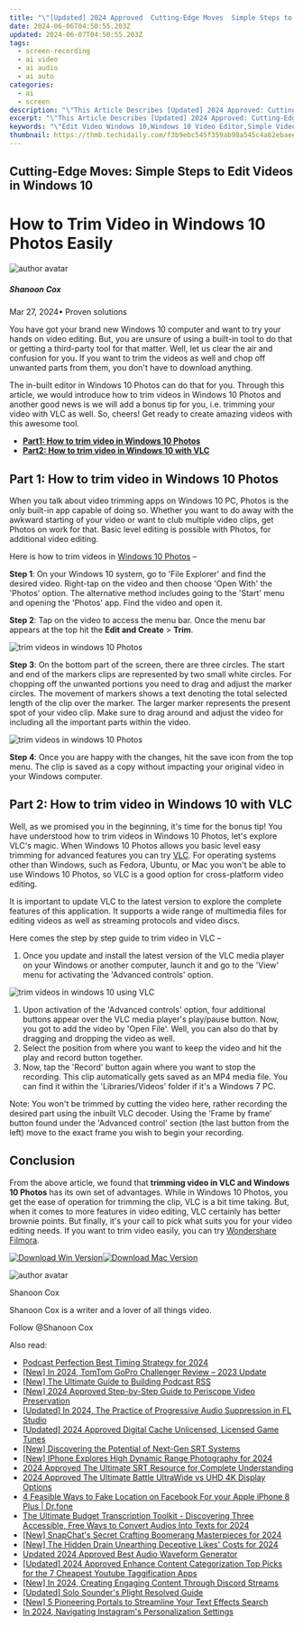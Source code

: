 ```yaml
---
title: "\"[Updated] 2024 Approved  Cutting-Edge Moves  Simple Steps to Edit Videos in Windows 10\""
date: 2024-06-06T04:50:55.203Z
updated: 2024-06-07T04:50:55.203Z
tags: 
  - screen-recording
  - ai video
  - ai audio
  - ai auto
categories: 
  - ai
  - screen
description: "\"This Article Describes [Updated] 2024 Approved: Cutting-Edge Moves: Simple Steps to Edit Videos in Windows 10\""
excerpt: "\"This Article Describes [Updated] 2024 Approved: Cutting-Edge Moves: Simple Steps to Edit Videos in Windows 10\""
keywords: "\"Edit Video Windows 10,Windows 10 Video Editor,Simple Video Editing W10,Quick Windows 10 Edit,Cutting-Edge Windows Tips,Easy Windows Edits Steps,Streamline W10 Video Process\""
thumbnail: https://thmb.techidaily.com/f3b9ebc545f359ab98a545c4a62ebaee9fb8e9ec48b8af506bc5428bdf5f9d0e.jpg
---
```


## Cutting-Edge Moves: Simple Steps to Edit Videos in Windows 10

# How to Trim Video in Windows 10 Photos Easily

![author avatar](https://images.wondershare.com/filmora/article-images/shannon-cox.jpg)

##### Shanoon Cox

 Mar 27, 2024• Proven solutions

You have got your brand new Windows 10 computer and want to try your hands on video editing. But, you are unsure of using a built-in tool to do that or getting a third-party tool for that matter. Well, let us clear the air and confusion for you. If you want to trim the videos as well and chop off unwanted parts from them, you don't have to download anything.

The in-built editor in Windows 10 Photos can do that for you. Through this article, we would introduce how to trim videos in Windows 10 Photos and another good news is we will add a bonus tip for you, i.e. trimming your video with VLC as well. So, cheers! Get ready to create amazing videos with this awesome tool.

* [**Part1: How to trim video in Windows 10 Photos**](#part1)
* [**Part2: How to trim video in Windows 10 with VLC**](#part2)

## Part 1: How to trim video in Windows 10 Photos

When you talk about video trimming apps on Windows 10 PC, Photos is the only built-in app capable of doing so. Whether you want to do away with the awkward starting of your video or want to club multiple video clips, get Photos on work for that. Basic level editing is possible with Photos, for additional video editing.

Here is how to trim videos in [Windows 10 Photos](https://www.microsoft.com/en-us/p/microsoft-photos/9wzdncrfjbh4?activetab=pivot:overviewtab) –

**Step 1**: On your Windows 10 system, go to 'File Explorer' and find the desired video. Right-tap on the video and then choose 'Open With' the 'Photos' option. The alternative method includes going to the 'Start' menu and opening the 'Photos' app. Find the video and open it.

**Step 2**: Tap on the video to access the menu bar. Once the menu bar appears at the top hit the **Edit and Create** \> **Trim**.

![trim videos in windows 10 Photos](https://images.wondershare.com/filmora/article-images/photos-trim.jpg)

**Step 3**: On the bottom part of the screen, there are three circles. The start and end of the markers clips are represented by two small white circles. For chopping off the unwanted portions you need to drag and adjust the marker circles. The movement of markers shows a text denoting the total selected length of the clip over the marker. The larger marker represents the present spot of your video clip. Make sure to drag around and adjust the video for including all the important parts within the video.

![trim videos in windows 10 Photos](https://images.wondershare.com/filmora/article-images/start-trim-photos.jpg)

**Step 4**: Once you are happy with the changes, hit the save icon from the top menu. The clip is saved as a copy without impacting your original video in your Windows computer.

## Part 2: How to trim video in Windows 10 with VLC

Well, as we promised you in the beginning, it's time for the bonus tip! You have understood how to trim videos in Windows 10 Photos, let's explore VLC's magic. When Windows 10 Photos allows you basic level easy trimming for advanced features you can try [VLC](https://www.videolan.org/). For operating systems other than Windows, such as Fedora, Ubuntu, or Mac you won't be able to use Windows 10 Photos, so VLC is a good option for cross-platform video editing.

It is important to update VLC to the latest version to explore the complete features of this application. It supports a wide range of multimedia files for editing videos as well as streaming protocols and video discs.

Here comes the step by step guide to trim video in VLC –

1. Once you update and install the latest version of the VLC media player on your Windows or another computer, launch it and go to the 'View' menu for activating the 'Advanced controls' option.

![trim videos in windows 10 using VLC](https://images.wondershare.com/filmora/article-images/vlc-trim-video.jpg)

1. Upon activation of the 'Advanced controls' option, four additional buttons appear over the VLC media player's play/pause button. Now, you got to add the video by 'Open File'. Well, you can also do that by dragging and dropping the video as well.
2. Select the position from where you want to keep the video and hit the play and record button together.
3. Now, tap the 'Record' button again where you want to stop the recording. This clip automatically gets saved as an MP4 media file. You can find it within the 'Libraries/Videos' folder if it's a Windows 7 PC.

Note: You won't be trimmed by cutting the video here, rather recording the desired part using the inbuilt VLC decoder. Using the 'Frame by frame' button found under the 'Advanced control' section (the last button from the left) move to the exact frame you wish to begin your recording.

## Conclusion

From the above article, we found that **trimming video in VLC and Windows 10 Photos** has its own set of advantages. While in Windows 10 Photos, you get the ease of operation for trimming the clip, VLC is a bit time taking. But, when it comes to more features in video editing, VLC certainly has better brownie points. But finally, it's your call to pick what suits you for your video editing needs. If you want to trim video easily, you can try [Wondershare Filmora](https://tools.techidaily.com/wondershare/filmora/download/).

[![Download Win Version](https://images.wondershare.com/filmora/guide/download-btn-win.jpg)](https://tools.techidaily.com/wondershare/filmora/download/)[![Download Mac Version](https://images.wondershare.com/filmora/guide/download-btn-mac.jpg)](https://tools.techidaily.com/wondershare/filmora/download/)

![author avatar](https://images.wondershare.com/filmora/article-images/shannon-cox.jpg)

Shanoon Cox

Shanoon Cox is a writer and a lover of all things video.

Follow @Shanoon Cox


<ins class="adsbygoogle"
     style="display:block"
     data-ad-format="autorelaxed"
     data-ad-client="ca-pub-7571918770474297"
     data-ad-slot="1223367746"></ins>



<ins class="adsbygoogle"
     style="display:block"
     data-ad-client="ca-pub-7571918770474297"
     data-ad-slot="8358498916"
     data-ad-format="auto"
     data-full-width-responsive="true"></ins>


<span class="atpl-alsoreadstyle">Also read:</span>
<div><ul>
<li><a href="https://vp-tips.techidaily.com/podcast-perfection-best-timing-strategy-for-2024/"><u>Podcast Perfection  Best Timing Strategy for 2024</u></a></li>
<li><a href="https://vp-tips.techidaily.com/new-in-2024-tomtom-gopro-challenger-review-2023-update/"><u>[New] In 2024, TomTom GoPro Challenger Review – 2023 Update</u></a></li>
<li><a href="https://vp-tips.techidaily.com/new-the-ultimate-guide-to-building-podcast-rss/"><u>[New] The Ultimate Guide to Building Podcast RSS</u></a></li>
<li><a href="https://vp-tips.techidaily.com/new-2024-approved-step-by-step-guide-to-periscope-video-preservation/"><u>[New] 2024 Approved  Step-by-Step Guide to Periscope Video Preservation</u></a></li>
<li><a href="https://vp-tips.techidaily.com/updated-in-2024-the-practice-of-progressive-audio-suppression-in-fl-studio/"><u>[Updated] In 2024, The Practice of Progressive Audio Suppression in FL Studio</u></a></li>
<li><a href="https://vp-tips.techidaily.com/updated-2024-approved-digital-cache-unlicensed-licensed-game-tunes/"><u>[Updated] 2024 Approved  Digital Cache  Unlicensed, Licensed Game Tunes</u></a></li>
<li><a href="https://vp-tips.techidaily.com/new-discovering-the-potential-of-next-gen-srt-systems/"><u>[New] Discovering the Potential of Next-Gen SRT Systems</u></a></li>
<li><a href="https://vp-tips.techidaily.com/new-iphone-explores-high-dynamic-range-photography-for-2024/"><u>[New] IPhone Explores High Dynamic Range Photography for 2024</u></a></li>
<li><a href="https://vp-tips.techidaily.com/2024-approved-the-ultimate-srt-resource-for-complete-understanding/"><u>2024 Approved  The Ultimate SRT Resource for Complete Understanding</u></a></li>
<li><a href="https://vp-tips.techidaily.com/2024-approved-the-ultimate-battle-ultrawide-vs-uhd-4k-display-options/"><u>2024 Approved  The Ultimate Battle  UltraWide vs UHD 4K Display Options</u></a></li>
<li><a href="https://location-social.techidaily.com/4-feasible-ways-to-fake-location-on-facebook-for-your-apple-iphone-8-plus-drfone-by-drfone-virtual-ios/"><u>4 Feasible Ways to Fake Location on Facebook For your Apple iPhone 8 Plus | Dr.fone</u></a></li>
<li><a href="https://audio-shaping.techidaily.com/the-ultimate-budget-transcription-toolkit-discovering-three-accessible-free-ways-to-convert-audios-into-texts-for-2024/"><u>The Ultimate Budget Transcription Toolkit - Discovering Three Accessible, Free Ways to Convert Audios Into Texts for 2024</u></a></li>
<li><a href="https://snapchat-videos.techidaily.com/new-snapchats-secret-crafting-boomerang-masterpieces-for-2024/"><u>[New] SnapChat's Secret  Crafting Boomerang Masterpieces for 2024</u></a></li>
<li><a href="https://instagram-clips.techidaily.com/new-the-hidden-drain-unearthing-deceptive-likes-costs-for-2024/"><u>[New] The Hidden Drain  Unearthing Deceptive Likes' Costs for 2024</u></a></li>
<li><a href="https://ai-editing-video.techidaily.com/updated-2024-approved-best-audio-waveform-generator/"><u>Updated 2024 Approved Best Audio Waveform Generator</u></a></li>
<li><a href="https://facebook-record-videos.techidaily.com/updated-2024-approved-enhance-content-categorization-top-picks-for-the-7-cheapest-youtube-taggification-apps/"><u>[Updated] 2024 Approved  Enhance Content Categorization  Top Picks for the 7 Cheapest Youtube Taggification Apps</u></a></li>
<li><a href="https://discord-videos.techidaily.com/new-in-2024-creating-engaging-content-through-discord-streams/"><u>[New] In 2024, Creating Engaging Content Through Discord Streams</u></a></li>
<li><a href="https://extra-skills.techidaily.com/updated-solo-sounders-plight-resolved-guide/"><u>[Updated] Solo Sounder's Plight Resolved Guide</u></a></li>
<li><a href="https://extra-information.techidaily.com/new-5-pioneering-portals-to-streamline-your-text-effects-search/"><u>[New] 5 Pioneering Portals to Streamline Your Text Effects Search</u></a></li>
<li><a href="https://instagram-videos.techidaily.com/in-2024-navigating-instagrams-personalization-settings/"><u>In 2024, Navigating Instagram's Personalization Settings</u></a></li>
</ul></div>

